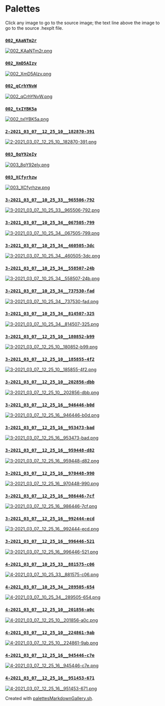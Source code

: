 # Palettes

Click any image to go to the source image; the text line above the image to go to the source .hexplt file.

### [`002_KAaNTm2r`](002_KAaNTm2r.hexplt)

[ ![002_KAaNTm2r.png](002_KAaNTm2r.png) ](002_KAaNTm2r.png)

### [`002_XmD5AIzv`](002_XmD5AIzv.hexplt)

[ ![002_XmD5AIzv.png](002_XmD5AIzv.png) ](002_XmD5AIzv.png)

### [`002_qCrhYNvW`](002_qCrhYNvW.hexplt)

[ ![002_qCrhYNvW.png](002_qCrhYNvW.png) ](002_qCrhYNvW.png)

### [`002_txIYBK5a`](002_txIYBK5a.hexplt)

[ ![002_txIYBK5a.png](002_txIYBK5a.png) ](002_txIYBK5a.png)

### [`2-2021_03_07__12_25_10__182870-391`](2-2021_03_07__12_25_10__182870-391.hexplt)

[ ![2-2021_03_07__12_25_10__182870-391.png](2-2021_03_07__12_25_10__182870-391.png) ](2-2021_03_07__12_25_10__182870-391.png)

### [`003_8qY92eIy`](003_8qY92eIy.hexplt)

[ ![003_8qY92eIy.png](003_8qY92eIy.png) ](003_8qY92eIy.png)

### [`003_XCfyrhzw`](003_XCfyrhzw.hexplt)

[ ![003_XCfyrhzw.png](003_XCfyrhzw.png) ](003_XCfyrhzw.png)

### [`3-2021_03_07__10_25_33__965506-792`](3-2021_03_07__10_25_33__965506-792.hexplt)

[ ![3-2021_03_07__10_25_33__965506-792.png](3-2021_03_07__10_25_33__965506-792.png) ](3-2021_03_07__10_25_33__965506-792.png)

### [`3-2021_03_07__10_25_34__067505-799`](3-2021_03_07__10_25_34__067505-799.hexplt)

[ ![3-2021_03_07__10_25_34__067505-799.png](3-2021_03_07__10_25_34__067505-799.png) ](3-2021_03_07__10_25_34__067505-799.png)

### [`3-2021_03_07__10_25_34__460505-3dc`](3-2021_03_07__10_25_34__460505-3dc.hexplt)

[ ![3-2021_03_07__10_25_34__460505-3dc.png](3-2021_03_07__10_25_34__460505-3dc.png) ](3-2021_03_07__10_25_34__460505-3dc.png)

### [`3-2021_03_07__10_25_34__558507-24b`](3-2021_03_07__10_25_34__558507-24b.hexplt)

[ ![3-2021_03_07__10_25_34__558507-24b.png](3-2021_03_07__10_25_34__558507-24b.png) ](3-2021_03_07__10_25_34__558507-24b.png)

### [`3-2021_03_07__10_25_34__737530-fad`](3-2021_03_07__10_25_34__737530-fad.hexplt)

[ ![3-2021_03_07__10_25_34__737530-fad.png](3-2021_03_07__10_25_34__737530-fad.png) ](3-2021_03_07__10_25_34__737530-fad.png)

### [`3-2021_03_07__10_25_34__814507-325`](3-2021_03_07__10_25_34__814507-325.hexplt)

[ ![3-2021_03_07__10_25_34__814507-325.png](3-2021_03_07__10_25_34__814507-325.png) ](3-2021_03_07__10_25_34__814507-325.png)

### [`3-2021_03_07__12_25_10__180852-b99`](3-2021_03_07__12_25_10__180852-b99.hexplt)

[ ![3-2021_03_07__12_25_10__180852-b99.png](3-2021_03_07__12_25_10__180852-b99.png) ](3-2021_03_07__12_25_10__180852-b99.png)

### [`3-2021_03_07__12_25_10__185855-4f2`](3-2021_03_07__12_25_10__185855-4f2.hexplt)

[ ![3-2021_03_07__12_25_10__185855-4f2.png](3-2021_03_07__12_25_10__185855-4f2.png) ](3-2021_03_07__12_25_10__185855-4f2.png)

### [`3-2021_03_07__12_25_10__202856-dbb`](3-2021_03_07__12_25_10__202856-dbb.hexplt)

[ ![3-2021_03_07__12_25_10__202856-dbb.png](3-2021_03_07__12_25_10__202856-dbb.png) ](3-2021_03_07__12_25_10__202856-dbb.png)

### [`3-2021_03_07__12_25_16__946446-b0d`](3-2021_03_07__12_25_16__946446-b0d.hexplt)

[ ![3-2021_03_07__12_25_16__946446-b0d.png](3-2021_03_07__12_25_16__946446-b0d.png) ](3-2021_03_07__12_25_16__946446-b0d.png)

### [`3-2021_03_07__12_25_16__953473-bad`](3-2021_03_07__12_25_16__953473-bad.hexplt)

[ ![3-2021_03_07__12_25_16__953473-bad.png](3-2021_03_07__12_25_16__953473-bad.png) ](3-2021_03_07__12_25_16__953473-bad.png)

### [`3-2021_03_07__12_25_16__959448-d82`](3-2021_03_07__12_25_16__959448-d82.hexplt)

[ ![3-2021_03_07__12_25_16__959448-d82.png](3-2021_03_07__12_25_16__959448-d82.png) ](3-2021_03_07__12_25_16__959448-d82.png)

### [`3-2021_03_07__12_25_16__970448-990`](3-2021_03_07__12_25_16__970448-990.hexplt)

[ ![3-2021_03_07__12_25_16__970448-990.png](3-2021_03_07__12_25_16__970448-990.png) ](3-2021_03_07__12_25_16__970448-990.png)

### [`3-2021_03_07__12_25_16__986446-7cf`](3-2021_03_07__12_25_16__986446-7cf.hexplt)

[ ![3-2021_03_07__12_25_16__986446-7cf.png](3-2021_03_07__12_25_16__986446-7cf.png) ](3-2021_03_07__12_25_16__986446-7cf.png)

### [`3-2021_03_07__12_25_16__992444-ecd`](3-2021_03_07__12_25_16__992444-ecd.hexplt)

[ ![3-2021_03_07__12_25_16__992444-ecd.png](3-2021_03_07__12_25_16__992444-ecd.png) ](3-2021_03_07__12_25_16__992444-ecd.png)

### [`3-2021_03_07__12_25_16__996446-521`](3-2021_03_07__12_25_16__996446-521.hexplt)

[ ![3-2021_03_07__12_25_16__996446-521.png](3-2021_03_07__12_25_16__996446-521.png) ](3-2021_03_07__12_25_16__996446-521.png)

### [`4-2021_03_07__10_25_33__881575-c06`](4-2021_03_07__10_25_33__881575-c06.hexplt)

[ ![4-2021_03_07__10_25_33__881575-c06.png](4-2021_03_07__10_25_33__881575-c06.png) ](4-2021_03_07__10_25_33__881575-c06.png)

### [`4-2021_03_07__10_25_34__289505-654`](4-2021_03_07__10_25_34__289505-654.hexplt)

[ ![4-2021_03_07__10_25_34__289505-654.png](4-2021_03_07__10_25_34__289505-654.png) ](4-2021_03_07__10_25_34__289505-654.png)

### [`4-2021_03_07__12_25_10__201856-a0c`](4-2021_03_07__12_25_10__201856-a0c.hexplt)

[ ![4-2021_03_07__12_25_10__201856-a0c.png](4-2021_03_07__12_25_10__201856-a0c.png) ](4-2021_03_07__12_25_10__201856-a0c.png)

### [`4-2021_03_07__12_25_10__224861-9ab`](4-2021_03_07__12_25_10__224861-9ab.hexplt)

[ ![4-2021_03_07__12_25_10__224861-9ab.png](4-2021_03_07__12_25_10__224861-9ab.png) ](4-2021_03_07__12_25_10__224861-9ab.png)

### [`4-2021_03_07__12_25_16__945446-c7e`](4-2021_03_07__12_25_16__945446-c7e.hexplt)

[ ![4-2021_03_07__12_25_16__945446-c7e.png](4-2021_03_07__12_25_16__945446-c7e.png) ](4-2021_03_07__12_25_16__945446-c7e.png)

### [`4-2021_03_07__12_25_16__951453-671`](4-2021_03_07__12_25_16__951453-671.hexplt)

[ ![4-2021_03_07__12_25_16__951453-671.png](4-2021_03_07__12_25_16__951453-671.png) ](4-2021_03_07__12_25_16__951453-671.png)

Created with [palettesMarkdownGallery.sh](https://github.com/earthbound19/_ebDev/blob/master/scripts/imgAndVideo/palettesMarkdownGallery.sh).